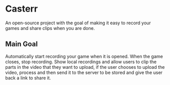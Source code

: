 # Casterr

An open-source project with the goal of making it easy to record your games and share clips when you are done.

## Main Goal

Automatically start recording your game when it is opened. When the game closes, stop recording. Show local recordings and allow users to clip the parts in the video that they want to upload, if the user chooses to upload the video, process and then send it to the server to be stored and give the user back a link to share it.
